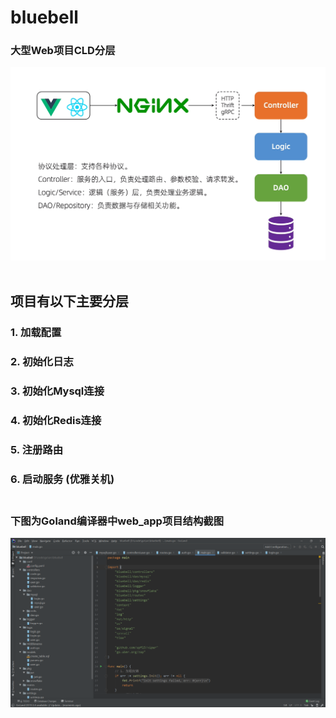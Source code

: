 # bluebell </br>

### 大型Web项目CLD分层 </br>
<img src="https://github.com/Brighteststars/bluebell/blob/master/images/serve.png" /> </br></br>
## 项目有以下主要分层 </br>
### 1. 加载配置 </br>
### 2. 初始化日志 </br>
### 3. 初始化Mysql连接  </br>
### 4. 初始化Redis连接 </br>
### 5. 注册路由 </br>
### 6. 启动服务 (优雅关机) </br> </br>
### 下图为Goland编译器中web_app项目结构截图
<img src="https://github.com/Brighteststars/bluebell/blob/master/images/bluebell.jpg" /> </br></br>
